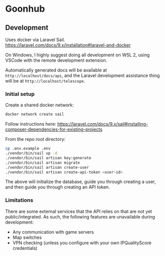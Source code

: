 # Goonhub

## Development

Uses docker via Laravel Sail. https://laravel.com/docs/9.x/installation#laravel-and-docker

On Windows, I highly suggest doing all development on WSL 2, using VSCode with the remote development extension.

Automatically generated docs will be available at `http://localhost/docs/api`, and the Laravel development assistance thing will be at `http://localhost/telescope`.

### Initial setup

Create a shared docker network:

```bash
docker network create sail
```

Follow instructions here: https://laravel.com/docs/9.x/sail#installing-composer-dependencies-for-existing-projects

From the repo root directory:

```bash
cp .env.example .env
./vendor/bin/sail up -d
./vendor/bin/sail artisan key:generate
./vendor/bin/sail artisan migrate
./vendor/bin/sail artisan create-user
./vendor/bin/sail artisan create-api-token <user-id>
```

The above will initialize the database, guide you through creating a user, and then guide you through creating an API token.

### Limitations

There are some external services that the API relies on that are not yet public/integrated. As such, the following features are unavailable during development:

- Any communication with game servers
- Map switches
- VPN checking (unless you configure with your own IPQualityScore credentials)
